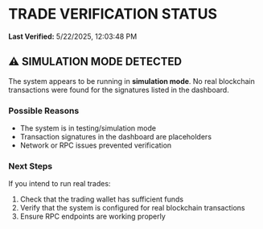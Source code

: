 # TRADE VERIFICATION STATUS

**Last Verified:** 5/22/2025, 12:03:48 PM

## ⚠️ SIMULATION MODE DETECTED

The system appears to be running in **simulation mode**. No real blockchain transactions were found for the signatures listed in the dashboard.

### Possible Reasons

- The system is in testing/simulation mode
- Transaction signatures in the dashboard are placeholders
- Network or RPC issues prevented verification

### Next Steps

If you intend to run real trades:

1. Check that the trading wallet has sufficient funds
2. Verify that the system is configured for real blockchain transactions
3. Ensure RPC endpoints are working properly
